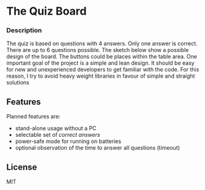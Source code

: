 # The Quiz Board

### Description

The quiz is based on questions with 4 answers. Only one answer is
correct. There are up to 6 questions possible. The sketch below show
a possible design of the board. The buttons could be places within the table area.
One important goal of the project is a simple and lean design. It should be easy
for new and unexperienced developers to get familiar with the code. For this
reason, I try to avoid heavy weight libraries in favour of simple and straight
solutions
## Features

Planned features are:

* stand-alone usage without a PC
* selectable set of *correct answers*
* power-safe mode for running on batteries
* optional observation of the time to answer all questions (timeout)


## License
MIT
